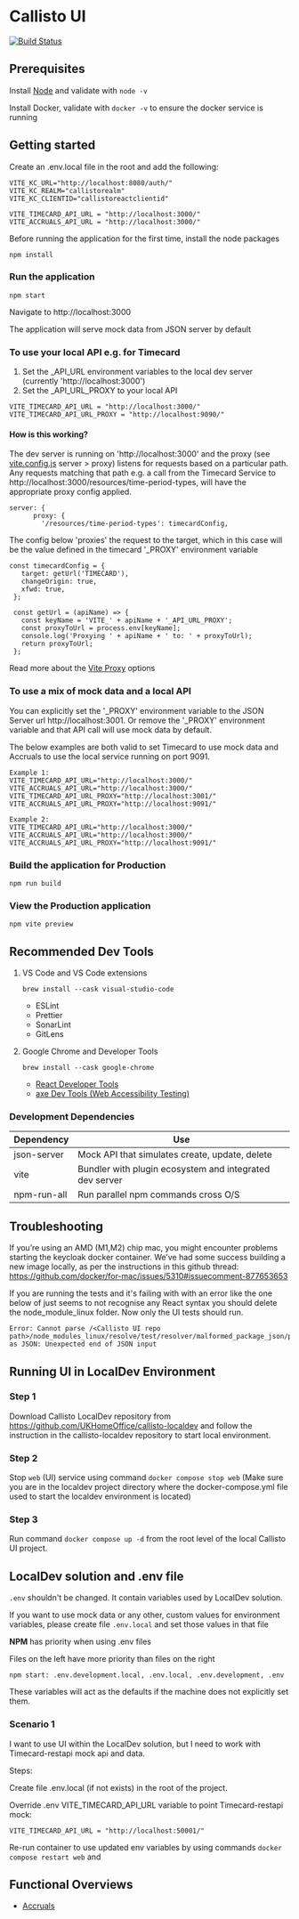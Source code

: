 # Callisto UI

[![Build Status](https://drone-gl.acp.homeoffice.gov.uk/api/badges/callisto/ui/status.svg)](https://drone-gl.acp.homeoffice.gov.uk/callisto/ui)

## Prerequisites

Install [Node](https://nodejs.org) and validate with `node -v`

Install Docker, validate with `docker -v` to ensure the docker service is running

## Getting started

Create an .env.local file in the root and add the following:

```
VITE_KC_URL="http://localhost:8080/auth/"
VITE_KC_REALM="callistorealm"
VITE_KC_CLIENTID="callistoreactclientid"

VITE_TIMECARD_API_URL = "http://localhost:3000/"
VITE_ACCRUALS_API_URL = "http://localhost:3000/"
```

Before running the application for the first time, install the node packages

`npm install`

### Run the application

`npm start`

Navigate to http://localhost:3000

The application will serve mock data from JSON server by default

### To use your local API e.g. for Timecard

1. Set the \_API_URL environment variables to the local dev server (currently 'http://localhost:3000')
2. Set the \_API_URL_PROXY to your local API

```
VITE_TIMECARD_API_URL = "http://localhost:3000/"
VITE_TIMECARD_API_URL_PROXY = "http://localhost:9090/"
```

#### How is this working?

The dev server is running on 'http://localhost:3000' and the proxy (see [vite.config.js](https://github.com/UKHomeOffice/callisto-ui/blob/main/vite.config.js) server > proxy) listens for requests based on a particular path. Any requests matching that path e.g. a call from the Timecard Service to http://localhost:3000/resources/time-period-types, will have the appropriate proxy config applied.

```
server: {
      proxy: {
        '/resources/time-period-types': timecardConfig,
```

The config below 'proxies' the request to the target, which in this case will be the value defined in the timecard '\_PROXY' environment variable

```
const timecardConfig = {
   target: getUrl('TIMECARD'),
   changeOrigin: true,
   xfwd: true,
 };

 const getUrl = (apiName) => {
   const keyName = 'VITE_' + apiName + '_API_URL_PROXY';
   const proxyToUrl = process.env[keyName];
   console.log('Proxying ' + apiName + ' to: ' + proxyToUrl);
   return proxyToUrl;
 };
```

Read more about the [Vite Proxy](https://vitejs.dev/config/server-options.html#server-proxy) options

### To use a mix of mock data and a local API

You can explicitly set the '\_PROXY' environment variable to the JSON Server url http://localhost:3001. Or remove the '\_PROXY' environment variable and that API call will use mock data by default.

The below examples are both valid to set Timecard to use mock data and Accruals to use the local service running on port 9091.

```
Example 1:
VITE_TIMECARD_API_URL="http://localhost:3000/"
VITE_ACCRUALS_API_URL="http://localhost:3000/"
VITE_TIMECARD_API_URL_PROXY="http://localhost:3001/"
VITE_ACCRUALS_API_URL_PROXY="http://localhost:9091/"
```

```
Example 2:
VITE_TIMECARD_API_URL="http://localhost:3000/"
VITE_ACCRUALS_API_URL="http://localhost:3000/"
VITE_ACCRUALS_API_URL_PROXY="http://localhost:9091/"
```

### Build the application for Production

`npm run build`

### View the Production application

`npm vite preview`

## Recommended Dev Tools

1. VS Code and VS Code extensions

   `brew install --cask visual-studio-code`

   - ESLint
   - Prettier
   - SonarLint
   - GitLens

2. Google Chrome and Developer Tools

   `brew install --cask google-chrome`

   - [React Developer Tools](https://chrome.google.com/webstore/detail/react-developer-tools/fmkadmapgofadopljbjfkapdkoienihi?hl=en)
   - [axe Dev Tools (Web Accessibility Testing)](https://chrome.google.com/webstore/detail/axe-devtools-web-accessib/lhdoppojpmngadmnindnejefpokejbdd)

### Development Dependencies

| **Dependency** | **Use**                                                 |
| -------------- | ------------------------------------------------------- |
| json-server    | Mock API that simulates create, update, delete          |
| vite           | Bundler with plugin ecosystem and integrated dev server |
| npm-run-all    | Run parallel npm commands cross O/S                     |

## Troubleshooting

If you’re using an AMD (M1,M2) chip mac, you might encounter problems starting the keycloak docker container. We’ve had some success building a new image locally, as per the instructions in this github thread: https://github.com/docker/for-mac/issues/5310#issuecomment-877653653

If you are running the tests and it's failing with with an error like the one below of just seems to not recognise any React syntax you should delete the node_module_linux folder. Now only the UI tests should run.
```
Error: Cannot parse /<Callisto UI repo path>/node_modules_linux/resolve/test/resolver/malformed_package_json/package.json as JSON: Unexpected end of JSON input
```

## Running UI in LocalDev Environment

### Step 1

Download Callisto LocalDev repository from https://github.com/UKHomeOffice/callisto-localdev and follow the instruction in the callisto-localdev repository to start local environment.

### Step 2

Stop `web` (UI) service using command `docker compose stop web` (Make sure you are in the localdev project directory where the docker-compose.yml file used to start the localdev environment is located)

### Step 3

Run command `docker compose up -d` from the root level of the local Callisto UI project.

## LocalDev solution and .env file

`.env` shouldn't be changed. It contain variables used by LocalDev solution.

If you want to use mock data or any other, custom values for environment variables, please create file `.env.local` and set those values in that file

**NPM** has priority when using .env files

Files on the left have more priority than files on the right

`npm start: .env.development.local, .env.local, .env.development, .env`

These variables will act as the defaults if the machine does not explicitly set them.

### Scenario 1

I want to use UI within the LocalDev solution, but I need to work with Timecard-restapi mock api and data.

Steps:

Create file .env.local (if not exists) in the root of the project.

Override .env VITE_TIMECARD_API_URL variable to point Timecard-restapi mock:

`VITE_TIMECARD_API_URL = "http://localhost:50001/"`

Re-run container to use updated env variables by using commands `docker compose restart web` and


## Functional Overviews
- [Accruals](src/documents/accruals.md)